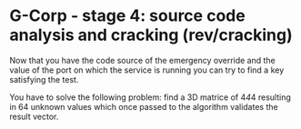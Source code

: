# G-Corp - stage 4: source code analysis and cracking (rev/cracking)

Now that you have the code source of the emergency override and the value of the
port on which the service is running you can try to find a key satisfying the
test.

You have to solve the following problem: find a 3D matrice of 4*4*4 resulting in
64 unknown values which once passed to the algorithm validates the result vector.

